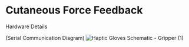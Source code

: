 # Cutaneous Force Feedback

Hardware Details

(Serial Communication Diagram)
![Haptic Gloves Schematic - Gripper (1)](https://github.com/ThadTiong/Cutaneous-Force-Feedback/assets/57333676/9743d125-51b3-4559-a60a-472b5590c8f2)
